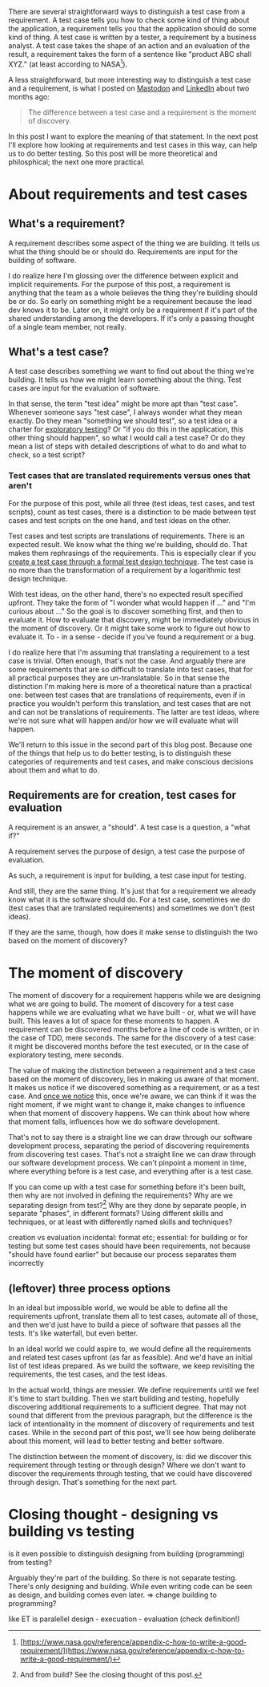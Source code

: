 <!--
.. title: The difference between a test case and a requirement is the moment of discovery (part one)
.. slug: the-difference-between-a-test-case-and-a-requirement-is-the-moment-of-discovery-part-one
.. date: 2024-05-04
.. category: 
.. tags: 
.. type: text
-->

There are several straightforward ways to distinguish a test case from a requirement. A test case tells you how to check some kind of thing about the application, a requirement tells you that the application should do some kind of thing. A test case is written by a tester, a requirement by a business analyst. A test case takes the shape of an action and an evaluation of the result, a requirement takes the form of a sentence like "product ABC shall XYZ." (at least according to NASA[^1]).

[^1]: [https://www.nasa.gov/reference/appendix-c-how-to-write-a-good-requirement/](https://www.nasa.gov/reference/appendix-c-how-to-write-a-good-requirement/)

A less straightforward, but more interesting way to distinguish a test case and a requirement, is what I posted on [Mastodon](https://chaos.social/@joeposaurus/111963169048720039) and [LinkedIn](https://www.linkedin.com/posts/joepschuurkes_the-difference-between-a-test-case-and-a-activity-7165642850334945281-r5Di) about two months ago:

> The difference between a test case and a requirement is the moment of discovery.

In this post I want to explore the meaning of that statement. In the next post I'll explore how looking at requirements and test cases in this way, can help us to do better testing. So this post will be more theoretical and philosphical; the next one more practical.


<!-- TEASER_END -->

# About requirements and test cases

## What's a requirement?

A requirement describes some aspect of the thing we are building. It tells us what the thing should be or should do. Requirements are input for the building of software.

I do realize here I'm glossing over the difference between explicit and implicit requirements. For the purpose of this post, a requirement is anything that the team as a whole believes the thing they're building should be or do. So early on something might be a requirement because the lead dev knows it to be. Later on, it might only be a requirement if it's part of the shared understanding among the developers. If it's only a passing thought of a single team member, not really.


## What's a test case?

A test case describes something we want to find out about the thing we're building. It tells us how we might learn something about the thing. Test cases are input for the evaluation of software.

<!-- !!! later I want to say that test cases are output !!! -->

In that sense, the term "test idea" might be more apt than "test case". Whenever someone says "test case", I always wonder what they mean exactly. Do they mean "something we should test", so a test idea or a charter for [exploratory testing](https://pragprog.com/titles/ehxta/explore-it/)? Or "if you do this in the application, this other thing should happen", so what I would call a test case? Or do they mean a list of steps with detailed descriptions of what to do and what to check, so a test script?


### Test cases that are translated requirements versus ones that aren't

<!-- For the purpose of this post, on the one hand all three, test ideas, test cases, and test scripts, count as test cases; on the other hand, only the test ideas do. -->

For the purpose of this post, while all three (test ideas, test cases, and test scripts), count as test cases, there is a distinction to be made between test cases and test scripts on the one hand, and test ideas on the other.

Test cases and test scripts are translations of requirements. There is an expected result. We know what the thing we're building, should do. That makes them rephrasings of the requirements. This is especially clear if you [create a test case through a formal test design technique](link://slug/the-test-case-an-epistemological-deconstruction). The test case is no more than the transformation of a requirement by a logarithmic test design technique.

With test ideas, on the other hand, there's no expected result specified upfront. They take the form of "I wonder what would happen if ..." and "I'm curious about ..." So the goal is to discover something first, and then to evaluate it. How to evaluate that discovery, might be immediately obvious in the moment of discovery. Or it might take some work to figure out how to evaluate it. To - in a sense - decide if you've found a requirement or a bug.

I do realize here that I'm assuming that translating a requirement to a test case is trivial. Often enough, that's not the case. And arguably there are some requirements that are so difficult to translate into test cases, that for all practical purposes they are un-translatable. So in that sense the distinction I'm making here is more of a theoretical nature than a practical one: between test cases that are translations of requirements, even if in practice you wouldn't perform this translation, and test cases that are not and can not be translations of requirements. The latter are test ideas, where we're not sure what will happen and/or how we will evaluate what will happen.

We'll return to this issue in the second part of this blog post. Because one of the things that help us to do better testing, is to distinguish these categories of requirements and test cases, and make conscious decisions about them and what to do.

<!-- THIS NEEDS MORE TEXT -->


## Requirements are for creation, test cases for evaluation

A requirement is an answer, a "should". A test case is a question, a "what if?"

A requirement serves the purpose of design, a test case the purpose of evaluation.

As such, a requirement is input for building, a test case input for testing.

And still, they are the same thing. It's just that for a requirement we already know what it is the software should do. For a test case, sometimes we do (test cases that are translated requirements) and sometimes we don't (test ideas).

If they are the same, though, how does it make sense to distinguish the two based on the moment of discovery?


# The moment of discovery

The moment of discovery for a requirement happens while we are designing what we are going to build. The moment of discovery for a test case happens while we are evaluating what we have built - or, what we will have built. This leaves a lot of space for these moments to happen. A requirement can be discovered months before a line of code is written, or in the case of TDD, mere seconds. The same for the discovery of a test case: it might be discovered months before the test executed, or in the case of exploratory testing, mere seconds.

<!-- The value of making the distinction between a requirement and a test case based on the moment of discovery, lies in the "or, what we will have built" in the previous paragraph. -->
<!-- IS IT THOUGH? Is this a poor version of part of the next post? -->

The value of making the distinction between a requirement and a test case based on the moment of discovery, lies in making us aware of that moment. It makes us notice if we discovered something as a requirement, or as a test case. And [once we notice](link://slug/an-approach-to-teaching-agile-20-years-after-the-agile-manifesto#noticing-options-principles) this, once we're aware, we can think if it was the right moment, if we might want to change it, make changes to influence when that moment of discovery happens. We can think about how where that moment falls, influences how we do software development.
<!-- MORE ON THAT IN THE NEXT POST -->

That's not to say there is a straight line we can draw through our software development process, separating the period of discovering requirements from discovering test cases.
That's not a straight line we can draw through our software development process. We can't pinpoint a moment in time, where everything before is a test case, and everything after is a test case. <!-- different meanings to moment of discovery -->


<!-- What this means, is that anyting you discover early enough, is a requirement. Anything discovered later, is a test case. Discover it early and it's input for design and building. Discover it later and it's input for evaluation (aka [verification and validation](link://slug/three-arguments-against-the-verification-validation-dichotomy/)). This raises the question: where exactly is that dividing line between requirement and test case? And can we move that line? -->


<!-- lies in making us able to think about that moment discovery as a thing, as an event. As something that happens at a certain point in time(?) and where can change what exact point of time that is. -->

<!-- Did we discover this requirement as part of design, as input for building? Or did we discover it as part of evaluation, as input for testing? Did we discover this as part of design, as input for building? Or did we discover it though evaluation, as input for testing? -->

<!-- 
the three things in the next post
- ET is crucial
- ET needs to happen early, not somewhere near the end of the pipeline -> moving the line earlier
- how to divide the work
 -->


If you can come up with a test case for something before it's been built, then why are not involved in defining the requirements? Why are we separating design from test?[^2] Why are they done by separate people, in separate "phases", in different formats? Using different skills and techniques, or at least with differently named skills and techniques?

[^2]: And from build? See the closing thought of this post.


creation vs evaluation
incidental: format etc; essential: for building or for testing
but some test cases should have been requirements, not because "should have found earlier" but because our process separates them incorrectly

<!-- Now you could argue, that it's possible to use test cases as input for creation. Of course, you can, but then they are requirements. The difference is not in how you title them, what template you use, the format you write them in. That's incidental, not the essense, superficial. The difference is what you do with them. -> answers and questions -->



## (leftover) three process options

In an ideal but impossible world, we would be able to define all the requirements upfront, translate them all to test cases, automate all of those, and then we'd just have to build a piece of software that passes all the tests. It's like waterfall, but even better.

In an ideal world we could aspire to, we would define all the requirements and related test cases upfront (as far as feasible). And we'd have an initial list of test ideas prepared. As we build the software, we keep revisiting the requirements, the test cases, and the test ideas.

In the actual world, things are messier. We define requirements until we feel it's time to start building. Then we start building and testing, hopefully discovering additional requirements to a sufficient degree. That may not sound that different from the previous paragraph, but the difference is the lack of intentionality in the momnent of discovery of requirements and test cases. While in the second part of this post, we'll see how being deliberate about this moment, will lead to better testing and better software.

The distinction between the moment of discovery, is: did we discover this requirement through testing or through design?
Where we don't want to discover the requirements through testing, that we could have discovered through design. That's something for the next part.



# Closing thought - designing vs building vs testing

is it even possible to distinguish designing from building (programming) from testing?

Arguably they're part of the building. So there is not separate testing. There's only designing and building. While even writing code can be seen as design, and building comes even later. => change building to programming?

like ET is paralellel design - execuation - evaluation (check definition!)

